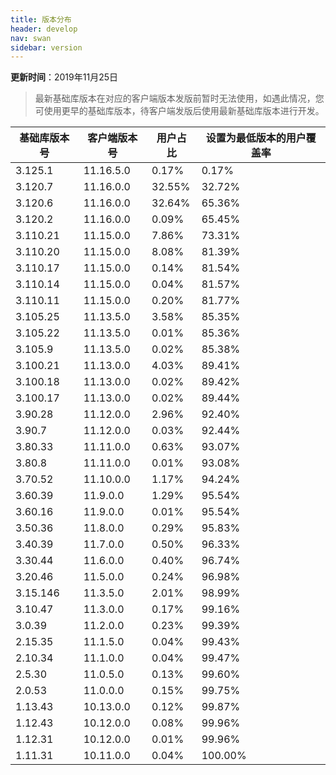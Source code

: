 ```yaml
---
title: 版本分布
header: develop
nav: swan
sidebar: version
---
```

**更新时间**：2019年11月25日

> 最新基础库版本在对应的客户端版本发版前暂时无法使用，如遇此情况，您可使用更早的基础库版本，待客户端发版后使用最新基础库版本进行开发。
 
|基础库版本号|客户端版本号|用户占比|设置为最低版本的用户覆盖率|
|---|---|---|---|
|3.125.1|11.16.5.0|0.17%|0.17%|
|3.120.7|11.16.0.0|32.55%|32.72%|
|3.120.6|11.16.0.0|32.64%|65.36%|
|3.120.2|11.16.0.0|0.09%|65.45%|
|3.110.21|11.15.0.0|7.86%|73.31%|
|3.110.20|11.15.0.0|8.08%|81.39%|
|3.110.17|11.15.0.0|0.14%|81.54%|
|3.110.14|11.15.0.0|0.04%|81.57%|
|3.110.11|11.15.0.0|0.20%|81.77%|
|3.105.25|11.13.5.0|3.58%|85.35%|
|3.105.22|11.13.5.0|0.01%|85.36%|
|3.105.9|11.13.5.0|0.02%|85.38%|
|3.100.21|11.13.0.0|4.03%|89.41%|
|3.100.18|11.13.0.0|0.02%|89.42%|
|3.100.17|11.13.0.0|0.02%|89.44%|
|3.90.28|11.12.0.0|2.96%|92.40%|
|3.90.7|11.12.0.0|0.03%|92.44%|
|3.80.33|11.11.0.0|0.63%|93.07%|
|3.80.8|11.11.0.0|0.01%|93.08%|
|3.70.52|11.10.0.0|1.17%|94.24%|
|3.60.39|11.9.0.0|1.29%|95.54%|
|3.60.16|11.9.0.0|0.01%|95.54%|
|3.50.36|11.8.0.0|0.29%|95.83%|
|3.40.39|11.7.0.0|0.50%|96.33%|
|3.30.44|11.6.0.0|0.40%|96.74%|
|3.20.46|11.5.0.0|0.24%|96.98%|
|3.15.146|11.3.5.0|2.01%|98.99%|
|3.10.47|11.3.0.0|0.17%|99.16%|
|3.0.39|11.2.0.0|0.23%|99.39%|
|2.15.35|11.1.5.0|0.04%|99.43%|
|2.10.34|11.1.0.0|0.04%|99.47%|
|2.5.30|11.0.5.0|0.13%|99.60%|
|2.0.53|11.0.0.0|0.15%|99.75%|
|1.13.43|10.13.0.0|0.12%|99.87%|
|1.12.43|10.12.0.0|0.08%|99.96%|
|1.12.31|10.12.0.0|0.01%|99.96%|
|1.11.31|10.11.0.0|0.04%|100.00%|